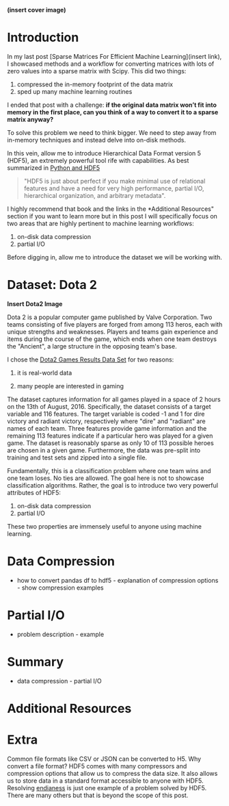 **(insert cover image)**

# Introduction
In my last post [Sparse Matrices For Efficient Machine Learning](insert link), I showcased methods and a workflow for converting matrices with lots of zero values into a sparse matrix with Scipy. This did two things:

 1. compressed the in-memory footprint of the data matrix 
 2. sped up many machine learning routines

I ended that post with a challenge: **if the original data matrix won’t fit into memory in the first place, can you think of a way to convert it to a sparse matrix anyway?**

To solve this problem we need to think bigger. We need to step away from in-memory techniques and instead delve into on-disk methods.

In this vein, allow me to introduce Hierarchical Data Format version 5 (HDF5), an extremely powerful tool rife with capabilities. As best summarized in [Python and HDF5](http://shop.oreilly.com/product/0636920030249.do) 
> "HDF5 is just about perfect if you make minimal use of relational features and have a need for very high performance, partial I/O, hierarchical organization, and arbitrary
metadata".

I highly recommend that book and the links in the *Additional Resources" section if you want to learn more but in this post I will specifically focus on two areas that are highly pertinent to machine learning workflows:

1. on-disk data compression 
2. partial I/O

Before digging in, allow me to introduce the dataset we will be working with.

# Dataset: Dota 2

**Insert Dota2 Image**

Dota 2 is a popular computer game published by Valve Corporation. Two teams consisting of five players are forged from among 113 heros, each with unique strengths and weaknesses. Players and teams gain experience and items during the course of the game, which ends when one team destroys the "Ancient", a large structure in the opposing team's base.

I chose the [Dota2 Games Results Data Set](https://archive.ics.uci.edu/ml/datasets/Dota2+Games+Results#) for two reasons:

1. it is real-world data

2) many people are interested in gaming

The dataset captures information for all games played in a space of 2 hours on the 13th of August, 2016. Specifically, the dataset consists of a target variable and 116 features. The target variable is coded -1 and 1 for dire victory and radiant victory, respectively where "dire" and "radiant" are names of each team. Three features provide game information and the remaining 113 features indicate if a particular hero was played for a given game. The dataset is reasonably sparse as only 10 of 113 possible heroes are chosen in a given game. Furthermore, the data was pre-split into training and test sets and zipped into a single file.

Fundamentally, this is a classification problem where one team wins and one team loses. No ties are allowed. The goal here is not to showcase classification algorithms. Rather, the goal is to introduce two very powerful attributes of HDF5: 

1. on-disk data compression 
2. partial I/O 

These two properties are immensely useful to anyone using machine learning.

# Data Compression
- how to convert pandas df to hdf5 - explanation of compression options - show
compression examples


# Partial I/O
- problem description - example


# Summary
- data compression - partial I/O


# Additional Resources
 
 
# Extra
Common file formats like CSV or JSON can be converted to H5. Why convert a file
format? HDF5 comes with many compressors and compression options that allow us
to compress the data size. It also allows us to store data in a standard format
accessible to anyone with HDF5. Resolving
[endianess](https://www.cs.umd.edu/class/sum2003/cmsc311/Notes/Data/endian.html)
is just one example of a problem solved by HDF5. There are many others but that
is beyond the scope of this post.
